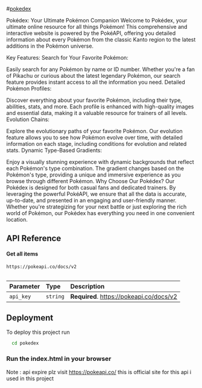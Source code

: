 
#[pokedex](https://pawan-r4ju.github.io/pokedex/)

Pokédex: Your Ultimate Pokémon Companion
Welcome to Pokédex, your ultimate online resource for all things Pokémon! This comprehensive and interactive website is powered by the PokéAPI, offering you detailed information about every Pokémon from the classic Kanto region to the latest additions in the Pokémon universe.

Key Features:
Search for Your Favorite Pokémon:

Easily search for any Pokémon by name or ID number. Whether you're a fan of Pikachu or curious about the latest legendary Pokémon, our search feature provides instant access to all the information you need.
Detailed Pokémon Profiles:

Discover everything about your favorite Pokémon, including their type, abilities, stats, and more. Each profile is enhanced with high-quality images and essential data, making it a valuable resource for trainers of all levels.
Evolution Chains:

Explore the evolutionary paths of your favorite Pokémon. Our evolution feature allows you to see how Pokémon evolve over time, with detailed information on each stage, including conditions for evolution and related stats.
Dynamic Type-Based Gradients:

Enjoy a visually stunning experience with dynamic backgrounds that reflect each Pokémon's type combination. The gradient changes based on the Pokémon's type, providing a unique and immersive experience as you browse through different Pokémon.
Why Choose Our Pokédex?
Our Pokédex is designed for both casual fans and dedicated trainers. By leveraging the powerful PokéAPI, we ensure that all the data is accurate, up-to-date, and presented in an engaging and user-friendly manner. Whether you're strategizing for your next battle or just exploring the rich world of Pokémon, our Pokédex has everything you need in one convenient location.


## API Reference

#### Get all items

```http
https://pokeapi.co/docs/v2
 
```

| Parameter | Type     | Description                |
| :-------- | :------- | :------------------------- |
| `api_key` | `string` | **Required**. https://pokeapi.co/docs/v2 |



## Deployment

To deploy this project run

```bash
  cd pokedex
```

### Run the index.html in your browser

Note : api expire plz visit https://pokeapi.co/ 
this is official site for this api i used in this project


